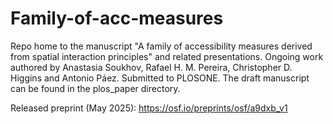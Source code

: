 # Family-of-acc-measures
 
Repo home to the manuscript "A family of accessibility measures derived from spatial interaction principles" and related presentations. Ongoing work authored by Anastasia Soukhov, Rafael H. M. Pereira, Christopher D. Higgins and Antonio Páez. Submitted to PLOSONE. The draft manuscript can be found in the plos_paper directory.

Released preprint (May 2025): https://osf.io/preprints/osf/a9dxb_v1
